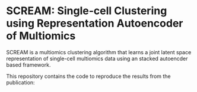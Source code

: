# SCREAM: Single-cell Clustering using Representation Autoencoder of Multiomics

SCREAM is a multiomics clustering algorithm that learns a joint latent space representation of single-cell multiomics data using an stacked autoencder based framework.

This repository contains the code to reproduce the results from the publication: 


